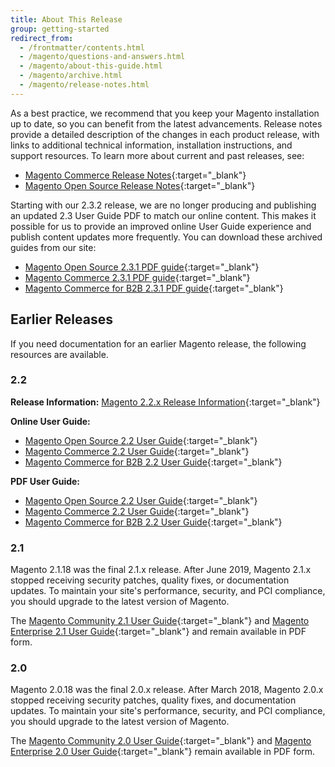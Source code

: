 ```yaml
---
title: About This Release
group: getting-started
redirect_from:
  - /frontmatter/contents.html
  - /magento/questions-and-answers.html
  - /magento/about-this-guide.html
  - /magento/archive.html
  - /magento/release-notes.html
---
```


As a best practice, we recommend that you keep your Magento installation up to date, so you can benefit from the latest advancements. Release notes provide a detailed description of the changes in each product release, with links to additional technical information, installation instructions, and support resources. To learn more about current and past releases, see:

- [Magento Commerce Release Notes][1]{:target="_blank"}
- [Magento Open Source Release Notes][2]{:target="_blank"}

<div class="bs-callout-info" markdown="1">
Starting with our 2.3.2 release, we are no longer producing and publishing an updated 2.3 User Guide PDF to match our online content. This makes it possible for us to provide an improved online User Guide experience and publish content updates more frequently. You can download these archived guides from our site:

- [Magento Open Source 2.3.1 PDF guide][20]{:target="_blank"}
- [Magento Commerce 2.3.1 PDF guide][18]{:target="_blank"}
- [Magento Commerce for B2B 2.3.1 PDF guide][19]{:target="_blank"}
</div>

## Earlier Releases

If you need documentation for an earlier Magento release, the following resources are available.

### 2.2

**Release Information:** [Magento 2.2.x Release Information][16]{:target="_blank"}

**Online User Guide:**

- [Magento Open Source 2.2 User Guide][13]{:target="_blank"}
- [Magento Commerce 2.2 User Guide][14]{:target="_blank"}
- [Magento Commerce for B2B 2.2 User Guide][15]{:target="_blank"}

**PDF User Guide:**

- [Magento Open Source 2.2 User Guide][6]{:target="_blank"}
- [Magento Commerce 2.2 User Guide][7]{:target="_blank"}
- [Magento Commerce for B2B 2.2 User Guide][8]{:target="_blank"}

### 2.1

Magento 2.1.18 was the final 2.1.x release. After June 2019, Magento 2.1.x stopped receiving security patches, quality fixes, or documentation updates. To maintain your site's performance, security, and PCI compliance, you should upgrade to the latest version of Magento.

The [Magento Community 2.1 User Guide][5]{:target="_blank"} and [Magento Enterprise 2.1 User Guide][4]{:target="_blank"} and remain available in PDF form.

### 2.0

Magento 2.0.18 was the final 2.0.x release. After March 2018, Magento 2.0.x stopped receiving security patches, quality fixes, and documentation updates. To maintain your site's performance, security, and PCI compliance, you should upgrade to the latest version of Magento.

The [Magento Community 2.0 User Guide][9]{:target="_blank"} and [Magento Enterprise 2.0 User Guide][10]{:target="_blank"} remain available in PDF form.

[1]: https://devdocs.magento.com/guides/v2.3/release-notes/ReleaseNotes2.3.0Commerce.html
[2]: https://devdocs.magento.com/guides/v2.3/release-notes/ReleaseNotes2.3.0OpenSource.html
[3]: https://magento.com/products/community-edition
[4]: https://docs.magento.com/m2/pdf/ee/Magento-Enterprise-Edition-2.1-User-Guide.pdf
[5]: https://docs.magento.com/m2/pdf/ce/Magento-Community-Edition-2.1-User-Guide.pdf
[6]: https://docs.magento.com/m2/pdf/ce/Magento-Open-Source-2.2-User-Guide.pdf
[7]: https://docs.magento.com/m2/pdf/ee/Magento_Commerce_2.2_User_Guide.pdf
[8]: https://docs.magento.com/m2/pdf/b2b/Magento-for-B2B-Commerce-2.2-User-Guide.pdf
[9]: https://docs.magento.com/m2/pdf/ce/Magento_Community_Edition_2.0_User_Guide.pdf
[10]: https://docs.magento.com/m2/pdf/ee/Magento_Enterprise_Edition_2.0_User_Guide.pdf
[13]: http://docs.magento.com/m2/2.2/ce/user_guide/getting-started.html
[14]: http://docs.magento.com/m2/2.2/ee/user_guide/getting-started.html
[15]: http://docs.magento.com/m2/2.2/b2b/user_guide/getting-started.html
[16]: https://devdocs.magento.com/guides/v2.2/release-notes/bk-release-notes.html
[18]: https://docs.magento.com/m2/pdf/ee/Magento-Commerce-2.3-User-Guide.pdf
[19]: https://docs.magento.com/m2/pdf/b2b/Magento-for-B2B-Commerce-2.3-User-Guide.pdf
[20]: https://docs.magento.com/m2/pdf/ce/Magento-Open-Source-2.3-User-Guide.pdf
